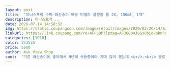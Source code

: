 ```yaml
---
layout: post 
title:  "이니스프리 수퍼 화산송이 모공 미셀라 클렌징 폼 2X, 150ml, 1개" 
description: 이니스프리 ..
date: 2020-07-14 14:58:52 
img: https://static.coupangcdn.com/image/retail/images/2020/02/26/14/8/d615faad-c5eb-4c81-b138-4e44ecd12e42.jpg 
linkUrl: https://link.coupang.com/re/AFFSDP?lptag=AF3600438&subid=ahnPublicAsk&pageKey=1294887589&itemId=2307103138&vendorItemId=70303960118&traceid=V0-113-8294157cd706ceae 
categories: [1010] 
color: 353535 
price: 5600 
author: Ask View Shop 
cont:  "기존 화산송이폼 좋아해서 N년째 사용중이라 기대 많이 했는데.<br/>.<br/> 별로였어요.<br/><br/>기존보다 촉촉하고 부드러운 느낌은 드는데.<br/>.<br/><br/>비교하자면 향긋한 향은 사라졌고, 질감은 좀 더 뻑뻑해서 거품이 오밀조밀 부드럽고 풍성하게 나질 않아요.<br/><br/>뽀득뽀득한 화산송이를 좋아하는 저는 별로에요<br/>얼굴에 올렸을땐 그래도 알갱이없는 제품이라 부드러운 롤링이 가능한데 뭔가 아쉬운 세안감.<br/>.<br/> ㅜ<br/>테스트하려고,아주 조금 덜어서 물묻힌 손바닥에서 문지르니 기분좋은 거품이 풍성하게 생겨서 덕택에 얼굴전체에 바르고 세수하고 잤더니 아침에 깔끔한 느낌과 함께 맑아진 피부가 거울에 보였어요.<br/> 강추!<br/>향도 좋구 뽀독뽀독한 세안을 좋아하는 터라 저한테는 딱이네요 ㅋㅋ<br/>" 
---
```

